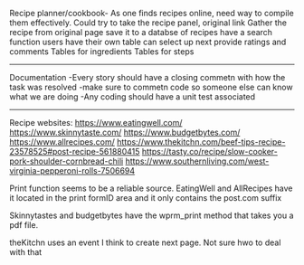 Recipe planner/cookbook- As one finds recipes online, need way to compile them effectively. Could try to take the recipe panel, original link
    Gather the recipe from original page
    save it to a databse of recipes
    have a search function
    users have their own table
    can select up next
    provide ratings and comments
        Tables for ingredients
        Tables for steps
    


-------------
Documentation
    -Every story should have a closing commetn with how the task was resolved
    -make sure to commetn code so someone else can know what we are doing
    -Any coding should have a unit test associated



---------------
Recipe websites:
https://www.eatingwell.com/
https://www.skinnytaste.com/
https://www.budgetbytes.com/
https://www.allrecipes.com/
https://www.thekitchn.com/beef-tips-recipe-23578525#post-recipe-561880415
https://tasty.co/recipe/slow-cooker-pork-shoulder-cornbread-chili
https://www.southernliving.com/west-virginia-pepperoni-rolls-7506694

Print function seems to be a reliable source. EatingWell and AllRecipes have it located in the print formID area and it only contains the post.com suffix

Skinnytastes and budgetbytes have the wprm_print method that takes you a pdf file.

theKitchn uses an event I think to create next page. Not sure hwo to deal with that
